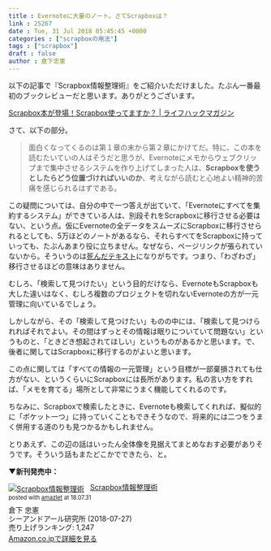```yaml
---
title : Evernoteに大量のノート。さてScrapboxは？
link : 25267
date : Tue, 31 Jul 2018 05:45:45 +0000
categories : ["scrapboxの用法"]
tags : ["scrapbox"]
draft : false
author : 倉下忠憲
---
```


以下の記事で『Scrapbox情報整理術』をご紹介いただけました。たぶん一番最初のブックレビューだと思います。ありがとうございます。

<a href="https://www.newshack.info/2018/07/31/post-595/">Scrapbox本が登場！Scrapbox使ってますか？ | ライフハックマガジン</a>

さて、以下の部分。

<blockquote>
面白くなってくるのは第１章の末から第２章にかけてだ。特に、この本を読むたいていの人はそうだと思うが、Evernoteにメモからウェブクリップまで集中させるシステムを作り上げてしまった人は、<strong>Scrapboxを使うとしたらどう位置づければいいのか</strong>、考えながら読むと心地よい精神的苦痛を感じられるはずである。
</blockquote>

この疑問については、自分の中で一つ答えが出ていて、「Evernoteにすべてを集約するシステム」ができている人は、別段それをScrapboxに移行させる必要はない、という点。仮にEvernoteの全データをスムーズにScrapboxに移行させられるとしても、5万ほどのノートがあるなら、それらすべてをScrapboxに持っていっても、たぶんあまり役に立ちません。なぜなら、ページリンクが張られていないから。そういうのは<a href="https://scrapbox.io/shokai/%E6%AD%BB%E3%82%93%E3%81%A0%E3%83%86%E3%82%AD%E3%82%B9%E3%83%88%E3%82%92%E7%BD%AE%E3%81%84%E3%81%A6%E3%81%8A%E3%81%8F%E5%80%89%E5%BA%AB%E3%81%AB%E3%81%97%E3%81%AA%E3%81%84">死んだテキスト</a>になりがちです。つまり、「わざわざ」移行させるほどの意味はありません。

むしろ、「検索して見つけたい」という目的だけなら、EvernoteもScrapboxも大した違いはなく、むしろ複数のプロジェクトを切れないEvernoteの方が一元管理に向いているでしょう。

しかしながら、その「検索して見つけたい」ものの中には、「検索して見つけられればそれでよい。その間はずっとその情報は眠りについていて問題ない」というものと、「ときどき想起されてほしい」というものがあるかと思います。で、後者に関してはScrapboxに移行するのがよいと思います。

この点に関しては「すべての情報の一元管理」という目標が一部棄損されても仕方がない、というくらいにScrapboxには長所があります。私の言い方をすれば、「メモを育てる」場所として非常にうまく機能してくれるのです。

ちなみに、Scrapboxで検索したときに、Evernoteも検索してくれれば、擬似的に「ポケット一つ」に持っていくこともできそうなので、将来的には二つをうまく併用する道のりも見つかるかもしれません。

とりあえず、この辺の話はいったん全体像を見据えてまとめなおす必要がありそうです。そういう話もまたどこかでできたら、と。

<strong>▼新刊発売中：</strong>

<div class="amazlet-box" style="margin-bottom:0px;"><div class="amazlet-image" style="float:left;margin:0px 12px 1px 0px;"><a href="http://www.amazon.co.jp/exec/obidos/ASIN/4863542526/rashita1000-22/ref=nosim/" name="amazletlink" target="_blank"><img src="https://images-fe.ssl-images-amazon.com/images/I/51L7tTg9PML._SL160_.jpg" alt="Scrapbox情報整理術" style="border: none;" /></a></div><div class="amazlet-info" style="line-height:120%; margin-bottom: 10px"><div class="amazlet-name" style="margin-bottom:10px;line-height:120%"><a href="http://www.amazon.co.jp/exec/obidos/ASIN/4863542526/rashita1000-22/ref=nosim/" name="amazletlink" target="_blank">Scrapbox情報整理術</a><div class="amazlet-powered-date" style="font-size:80%;margin-top:5px;line-height:120%">posted with <a href="http://www.amazlet.com/" title="amazlet" target="_blank">amazlet</a> at 18.07.31</div></div><div class="amazlet-detail">倉下 忠憲 <br />シーアンドアール研究所 (2018-07-27)<br />売り上げランキング: 1,247<br /></div><div class="amazlet-sub-info" style="float: left;"><div class="amazlet-link" style="margin-top: 5px"><a href="http://www.amazon.co.jp/exec/obidos/ASIN/4863542526/rashita1000-22/ref=nosim/" name="amazletlink" target="_blank">Amazon.co.jpで詳細を見る</a></div></div></div><div class="amazlet-footer" style="clear: left"></div></div>
